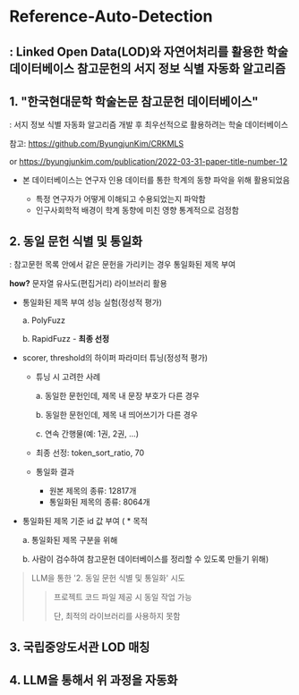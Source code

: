 # Reference-Auto-Detection
: Linked Open Data(LOD)와 자연어처리를 활용한 학술 데이터베이스 참고문헌의 서지 정보 식별 자동화 알고리즘
---
## 1. "한국현대문학 학술논문 참고문헌 데이터베이스"

: 서지 정보 식별 자동화 알고리즘 개발 후 최우선적으로 활용하려는 학술 데이터베이스

참고: https://github.com/ByungjunKim/CRKMLS

or https://byungjunkim.com/publication/2022-03-31-paper-title-number-12
 * 본 데이터베이스는 연구자 인용 데이터를 통한 학계의 동향 파악을 위해 활용되었음

   * 특정 연구자가 어떻게 이해되고 수용되었는지 파악함
   * 인구사회학적 배경이 학계 동향에 미친 영향 통계적으로 검정함

## 2. 동일 문헌 식별 및 통일화

: 참고문헌 목록 안에서 같은 문헌을 가리키는 경우 통일화된 제목 부여

**how?** 문자열 유사도(편집거리) 라이브러리 활용  


* 통일화된 제목 부여 성능 실험(정성적 평가)

  a. PolyFuzz

  b. RapidFuzz - **최종 선정**  




* scorer, threshold의 하이퍼 파라미터 튜닝(정성적 평가)
  * 튜닝 시 고려한 사례
 
    a. 동일한 문헌인데, 제목 내 문장 부호가 다른 경우

    b. 동일한 문헌인데, 제목 내 띄어쓰기가 다른 경우

    c. 연속 간행물(예: 1권, 2권, ...)
    
  * 최종 선정: token_sort_ratio, 70
 
 
  * 통일화 결과
    * 원본 제목의 종류: 12817개
    * 통일화된 제목의 종류: 8064개
   
      

 
* 통일화된 제목 기준 id 값 부여
(  * 목적

    a. 통일화된 제목 구분을 위해

    b. 사람이 검수하여 참고문헌 데이터베이스를 정리할 수 있도록 만들기 위해)

  

> LLM을 통한 '2. 동일 문헌 식별 및 통일화' 시도
>> 프로젝트 코드 파일 제공 시 동일 작업 가능
>> 
>> 단, 최적의 라이브러리를 사용하지 못함 

## 3. 국립중앙도서관 LOD 매칭

## 4. LLM을 통해서 위 과정을 자동화

